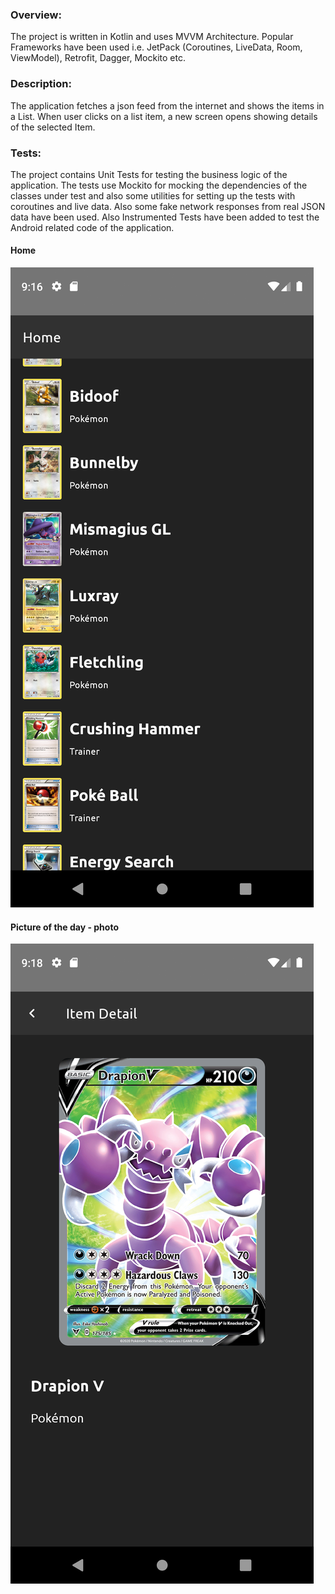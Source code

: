### Overview:

The project is written in Kotlin and uses MVVM Architecture.
Popular Frameworks have been used i.e. JetPack (Coroutines, LiveData, Room, ViewModel), 
Retrofit, Dagger, Mockito etc.

### Description:

The application fetches a json feed from the internet and shows the items in a List. 
When user clicks on a list item, a new screen opens showing details of the selected Item.  

### Tests:

The project contains Unit Tests for testing the business logic of the application.
The tests use Mockito for mocking the dependencies of the classes under test and also
some utilities for setting up the tests with coroutines and live data. Also some fake
network responses from real JSON data have been used. Also Instrumented Tests have been 
added to test the Android related code of the application.

#### Home
![Alt text](screenshots/home/home-screen-emulator-2021-01-30-211655.png?raw=true "app screenshot")

#### Picture of the day - photo
![Alt text](screenshots/detail/item-detail-emulator-2021-01-30-211901.png?raw=true "app screenshot")
